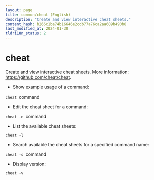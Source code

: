 ```yaml
---
layout: page
title: common/cheat (English)
description: "Create and view interactive cheat sheets."
content_hash: b266c1ba74b16646e2cdb77a76ca2aa609b490b8
last_modified_at: 2024-01-30
tldri18n_status: 2
---
```

# cheat

Create and view interactive cheat sheets.
More information: <https://github.com/cheat/cheat>.

- Show example usage of a command:

`cheat `<span class="tldr-var badge badge-pill bg-dark-lm bg-white-dm text-white-lm text-dark-dm font-weight-bold">command</span>

- Edit the cheat sheet for a command:

`cheat -e `<span class="tldr-var badge badge-pill bg-dark-lm bg-white-dm text-white-lm text-dark-dm font-weight-bold">command</span>

- List the available cheat sheets:

`cheat -l`

- Search available the cheat sheets for a specified command name:

`cheat -s `<span class="tldr-var badge badge-pill bg-dark-lm bg-white-dm text-white-lm text-dark-dm font-weight-bold">command</span>

- Display version:

`cheat -v`
